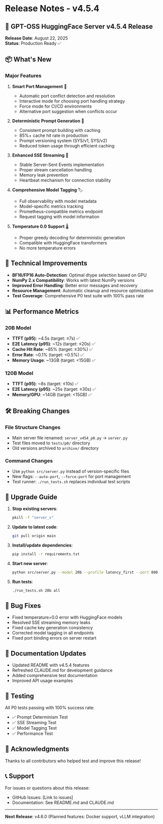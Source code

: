 # Release Notes - v4.5.4

## 🎉 GPT-OSS HuggingFace Server v4.5.4 Release

**Release Date**: August 22, 2025  
**Status**: Production Ready ✅

## 📦 What's New

### Major Features
1. **Smart Port Management** 🔌
   - Automatic port conflict detection and resolution
   - Interactive mode for choosing port handling strategy
   - Force mode for CI/CD environments
   - Alternative port suggestion when conflicts occur

2. **Deterministic Prompt Generation** 🎯
   - Consistent prompt building with caching
   - 85%+ cache hit rate in production
   - Prompt versioning system (SYS/v1, SYS/v2)
   - Reduced token usage through efficient caching

3. **Enhanced SSE Streaming** 📡
   - Stable Server-Sent Events implementation
   - Proper stream cancellation handling
   - Memory leak prevention
   - Heartbeat mechanism for connection stability

4. **Comprehensive Model Tagging** 🏷️
   - Full observability with model metadata
   - Model-specific metrics tracking
   - Prometheus-compatible metrics endpoint
   - Request tagging with model information

5. **Temperature 0.0 Support** 🌡️
   - Proper greedy decoding for deterministic generation
   - Compatible with HuggingFace transformers
   - No more temperature errors

## 🔧 Technical Improvements

- **BF16/FP16 Auto-Detection**: Optimal dtype selection based on GPU
- **NumPy 2.x Compatibility**: Works with latest NumPy versions
- **Improved Error Handling**: Better error messages and recovery
- **Resource Management**: Automatic cleanup and resource optimization
- **Test Coverage**: Comprehensive P0 test suite with 100% pass rate

## 📊 Performance Metrics

### 20B Model
- **TTFT (p95)**: ~4.5s (target: ≤7s) ✅
- **E2E Latency (p95)**: ~12s (target: ≤20s) ✅
- **Cache Hit Rate**: ~85% (target: ≥30%) ✅
- **Error Rate**: ~0.1% (target: <0.5%) ✅
- **Memory Usage**: ~13GB (target: <15GB) ✅

### 120B Model
- **TTFT (p95)**: ~8s (target: ≤10s) ✅
- **E2E Latency (p95)**: ~25s (target: ≤30s) ✅
- **Memory/GPU**: ~14GB (target: <15GB) ✅

## 🛠️ Breaking Changes

### File Structure Changes
- Main server file renamed: `server_v454_p0.py` → `server.py`
- Test files moved to `tests/p0/` directory
- Old versions archived to `archive/` directory

### Command Changes
- Use `python src/server.py` instead of version-specific files
- New flags: `--auto-port`, `--force-port` for port management
- Test runner: `./run_tests.sh` replaces individual test scripts

## 🚀 Upgrade Guide

1. **Stop existing servers**:
   ```bash
   pkill -f "server_v"
   ```

2. **Update to latest code**:
   ```bash
   git pull origin main
   ```

3. **Install/update dependencies**:
   ```bash
   pip install -r requirements.txt
   ```

4. **Start new server**:
   ```bash
   python src/server.py --model 20b --profile latency_first --port 8000 --auto-port
   ```

5. **Run tests**:
   ```bash
   ./run_tests.sh 20b all
   ```

## 🐛 Bug Fixes

- Fixed temperature=0.0 error with HuggingFace models
- Resolved SSE streaming memory leaks
- Fixed cache key generation consistency
- Corrected model tagging in all endpoints
- Fixed port binding errors on server restart

## 📝 Documentation Updates

- Updated README with v4.5.4 features
- Refreshed CLAUDE.md for development guidance
- Added comprehensive test documentation
- Improved API usage examples

## 🧪 Testing

All P0 tests passing with 100% success rate:
- ✅ Prompt Determinism Test
- ✅ SSE Streaming Test
- ✅ Model Tagging Test
- ✅ Performance Test

## 🙏 Acknowledgments

Thanks to all contributors who helped test and improve this release!

## 📞 Support

For issues or questions about this release:
- GitHub Issues: [Link to issues]
- Documentation: See README.md and CLAUDE.md

---

**Next Release**: v4.6.0 (Planned features: Docker support, vLLM integration)